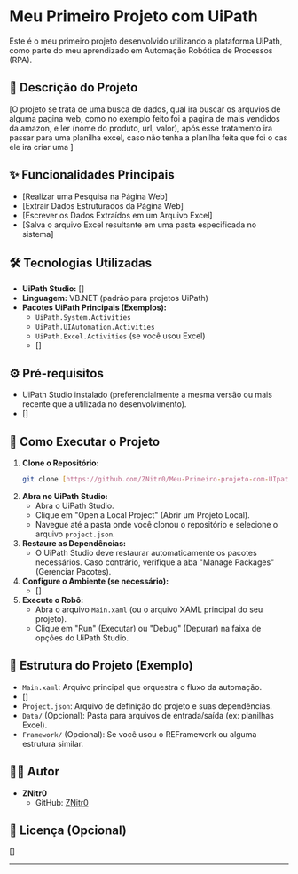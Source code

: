 # Meu Primeiro Projeto com UiPath

Este é o meu primeiro projeto desenvolvido utilizando a plataforma UiPath, como parte do meu aprendizado em Automação Robótica de Processos (RPA).

## 📖 Descrição do Projeto

[O projeto se trata de uma busca de dados, qual ira buscar os arquvios de alguma pagina web, como no exemplo feito foi a pagina de mais vendidos da amazon, e ler (nome do produto, url, valor), após esse tratamento ira passar para uma planilha excel, caso não tenha a planilha feita que foi o cas
 ele ira criar uma ]

## ✨ Funcionalidades Principais

* [Realizar uma Pesquisa na Página Web]
* [Extrair Dados Estruturados da Página Web]
* [Escrever os Dados Extraídos em um Arquivo Excel]
* [Salva o arquivo Excel resultante em uma pasta especificada no sistema]

## 🛠️ Tecnologias Utilizadas

* **UiPath Studio:** []
* **Linguagem:** VB.NET (padrão para projetos UiPath)
* **Pacotes UiPath Principais (Exemplos):**
    * `UiPath.System.Activities`
    * `UiPath.UIAutomation.Activities`
    * `UiPath.Excel.Activities` (se você usou Excel)
    * []

## ⚙️ Pré-requisitos

* UiPath Studio instalado (preferencialmente a mesma versão ou mais recente que a utilizada no desenvolvimento).
* []

## 🚀 Como Executar o Projeto

1.  **Clone o Repositório:**
    ```bash
    git clone [https://github.com/ZNitr0/Meu-Primeiro-projeto-com-UIpatch.git](https://github.com/ZNitr0/Meu-Primeiro-projeto-com-UIpatch.git)
    ```
2.  **Abra no UiPath Studio:**
    * Abra o UiPath Studio.
    * Clique em "Open a Local Project" (Abrir um Projeto Local).
    * Navegue até a pasta onde você clonou o repositório e selecione o arquivo `project.json`.
3.  **Restaure as Dependências:**
    * O UiPath Studio deve restaurar automaticamente os pacotes necessários. Caso contrário, verifique a aba "Manage Packages" (Gerenciar Pacotes).
4.  **Configure o Ambiente (se necessário):**
    * []
5.  **Execute o Robô:**
    * Abra o arquivo `Main.xaml` (ou o arquivo XAML principal do seu projeto).
    * Clique em "Run" (Executar) ou "Debug" (Depurar) na faixa de opções do UiPath Studio.

## 📂 Estrutura do Projeto (Exemplo)

* `Main.xaml`: Arquivo principal que orquestra o fluxo da automação.
* []
* `Project.json`: Arquivo de definição do projeto e suas dependências.
* `Data/` (Opcional): Pasta para arquivos de entrada/saída (ex: planilhas Excel).
* `Framework/` (Opcional): Se você usou o REFramework ou alguma estrutura similar.

## 🧑‍💻 Autor

* **ZNitr0**
    * GitHub: [ZNitr0](https://github.com/ZNitr0)

## 📄 Licença (Opcional)

[]

---
